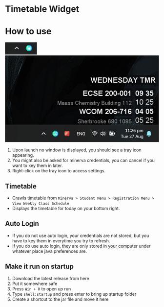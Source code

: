 # Timetable Widget

# How to use

![img.png](images/img.png)
![img.png](images/img2.png)
1. Upon launch no window is displayed, you should see a tray icon appearing.
2. You might also be asked for minerva credentials, you can cancel if you want to key them in later.
3. Right-click on the tray icon to access settings.

## Timetable

- Crawls timetable from `Minerva > Student Menu > Registration Menu > View Weekly Class Schedule`
- Displays the timetable for today on your bottom right.

## Auto Login

- If you do not use auto login, your credentials are not stored, but you have to key them in everytime you try to
  refresh.
- If you do use auto login, they are only stored in your computer under whatever place java preferences are.

## Make it run on startup

1. Download the latest release from here
2. Put it somewhere safe
3. Press `Win + R` to open up run
4. Type `shell:startup` and press enter to bring up startup folder
5. Create a shortcut to the jar file and move it here
